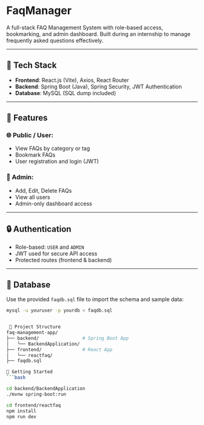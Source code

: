 # FaqManager

A full-stack FAQ Management System with role-based access, bookmarking, and admin dashboard. Built during an internship to manage frequently asked questions effectively.

---

## 🔧 Tech Stack

- **Frontend**: React.js (Vite), Axios, React Router
- **Backend**: Spring Boot (Java), Spring Security, JWT Authentication
- **Database**: MySQL (SQL dump included)

---

## 📌 Features

### 🌐 Public / User:
- View FAQs by category or tag
- Bookmark FAQs
- User registration and login (JWT)

### 🔐 Admin:
- Add, Edit, Delete FAQs
- View all users
- Admin-only dashboard access

---

## 🔒 Authentication

- Role-based: `USER` and `ADMIN`
- JWT used for secure API access
- Protected routes (frontend & backend)

---

## 💾 Database

Use the provided `faqdb.sql` file to import the schema and sample data:
```bash
mysql -u youruser -p yourdb < faqdb.sql


 💾 Project Structure
faq-management-app/
├── backend/                # Spring Boot App
│   └── BackendApplication/
├── frontend/               # React App
│   └── reactfaq/
├── faqdb.sql

🚀 Getting Started
```bash

cd backend/BackendApplication
./mvnw spring-boot:run

cd frontend/reactfaq
npm install
npm run dev
